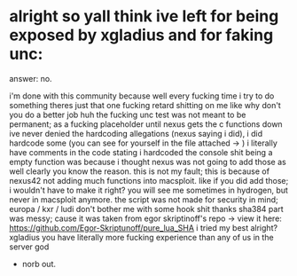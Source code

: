 # alright so yall think ive left for being exposed by xgladius and for faking unc:
answer: no.

i'm done with this community because well every fucking time i try to do something theres just that one fucking retard shitting on me like why don't you do a better job huh
the fucking unc test was not meant to be permanent; as a fucking placeholder until nexus gets the c functions down
ive never denied the hardcoding allegations (nexus saying i did), i did hardcode some (you can see for yourself in the file attached -> )
i literally have comments in the code stating i hardcoded 
the console shit being a empty function was because i thought nexus was not going to add those as well clearly you know the reason.
this is not my fault; this is because of nexus42 not adding much functions into macsploit. like if you did add those; i wouldn't have to make it right?
you will see me sometimes in hydrogen, but never in macsploit anymore.
the script was not made for security in mind; europa / kxr / ludi don't bother me with some hook shit thanks
sha384 part was messy; cause it was taken from egor skriptinoff's repo -> view it here: https://github.com/Egor-Skriptunoff/pure_lua_SHA
i tried my best alright? xgladius you have literally more fucking experience than any of us in the server god

- norb out.
